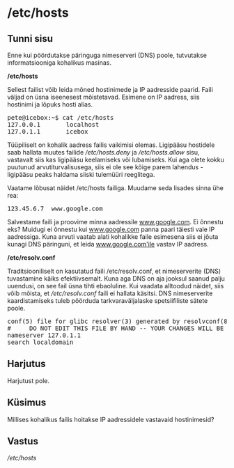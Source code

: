 # /etc/hosts

## Tunni sisu

Enne kui pöördutakse päringuga nimeserveri (DNS) poole, tutvutakse informatsiooniga kohalikus masinas.

<b>/etc/hosts</b>

Sellest failist võib leida mõned hostinimede ja IP aadresside paarid. Faili väljad on üsna iseenesest mõistetavad. Esimene on IP aadress, siis hostinimi ja lõpuks hosti alias.

<pre>
pete@icebox:~$ cat /etc/hosts
127.0.0.1       localhost
127.0.1.1       icebox
</pre>

Tüüpiliselt on kohalik aadress failis vaikimisi olemas. Ligipääsu hostidele saab hallata muutes failide */etc/hosts.deny* ja */etc/hosts.allow* sisu, vastavalt siis kas ligipääsu keelamiseks või lubamiseks. Kui aga olete kokku puutunud arvutiturvalisusega, siis ei ole see kõige parem lahendus - ligipääsu peaks haldama siiski tulemüüri reeglitega.

Vaatame lõbusat näidet /etc/hosts failiga. Muudame seda lisades sinna ühe rea:

<pre>
123.45.6.7  www.google.com
</pre>

Salvestame faili ja proovime minna aadressile www.google.com. Ei õnnestu eks? Muidugi ei õnnestu kui www.google.com panna paari täiesti vale IP aadressiga. Kuna arvuti vaatab alati kohalikke faile esimesena siis ei jõuta kunagi DNS päringuni, et leida www.google.com'ile vastav IP aadress.

<b>/etc/resolv.conf</b>

Traditsiooniliselt on kasutatud faili /etc/resolv.conf, et nimeserverite (DNS) tuvastamine käiks efektiivsemalt. Kuna aga DNS on aja jooksul saanud palju uuendusi, on see fail üsna tihti ebaoluline. Kui vaadata alltoodud näidet, siis võib mõista, et */etc/resolv.conf* faili ei hallata käsitsi. DNS nimeserverite kaardistamiseks tuleb pöörduda tarkvaraväljalaske spetsiifiliste sätete poole.

<pre>
conf(5) file for glibc resolver(3) generated by resolvconf(8)
#     DO NOT EDIT THIS FILE BY HAND -- YOUR CHANGES WILL BE OVERWRITTEN
nameserver 127.0.1.1
search localdomain
</pre>

## Harjutus

Harjutust pole.

## Küsimus

Millises kohalikus failis hoitakse IP aadressidele vastavaid hostinimesid?

## Vastus

*/etc/hosts*
